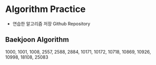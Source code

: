 # Algorithm Practice
- 연습한 알고리즘 저장 Github Repository


## Baekjoon Algorithm
1000, 1001, 1008, 2557, 2588, 2884, 10171, 10172, 10718, 10869, 10926, 10998, 18108, 25083